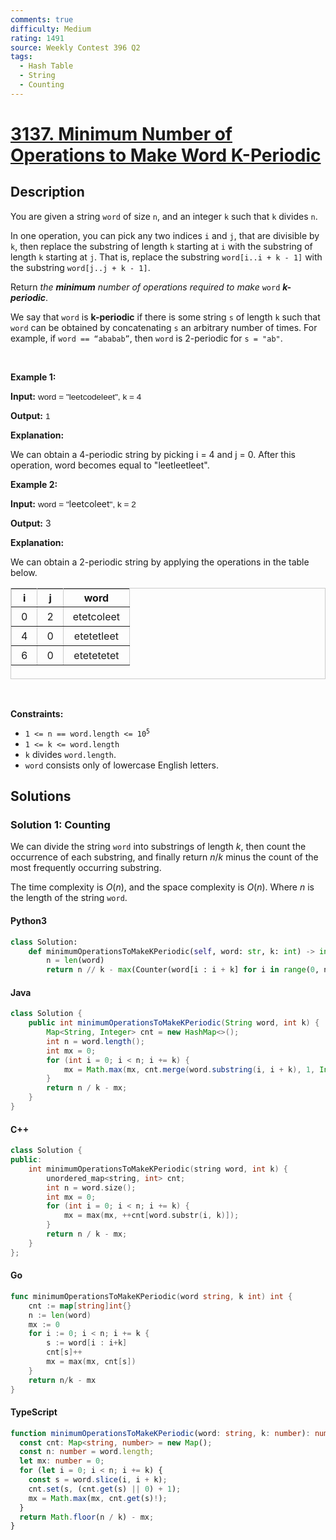 ```yaml
---
comments: true
difficulty: Medium
rating: 1491
source: Weekly Contest 396 Q2
tags:
  - Hash Table
  - String
  - Counting
---
```


<!-- problem:start -->

# [3137. Minimum Number of Operations to Make Word K-Periodic](https://leetcode.com/problems/minimum-number-of-operations-to-make-word-k-periodic)

## Description

<!-- description:start -->

<p>You are given a string <code>word</code> of size <code>n</code>, and an integer <code>k</code> such that <code>k</code> divides <code>n</code>.</p>

<p>In one operation, you can pick any two indices <code>i</code> and <code>j</code>, that are divisible by <code>k</code>, then replace the <span data-keyword="substring">substring</span> of length <code>k</code> starting at <code>i</code> with the substring of length <code>k</code> starting at <code>j</code>. That is, replace the substring <code>word[i..i + k - 1]</code> with the substring <code>word[j..j + k - 1]</code>.<!-- notionvc: 49ac84f7-0724-452a-ab43-0c5e53f1db33 --></p>

<p>Return <em>the <strong>minimum</strong> number of operations required to make</em> <code>word</code> <em><strong>k-periodic</strong></em>.</p>

<p>We say that <code>word</code> is <strong>k-periodic</strong> if there is some string <code>s</code> of length <code>k</code> such that <code>word</code> can be obtained by concatenating <code>s</code> an arbitrary number of times. For example, if <code>word == &ldquo;ababab&rdquo;</code>, then <code>word</code> is 2-periodic for <code>s = &quot;ab&quot;</code>.</p>

<p>&nbsp;</p>
<p><strong class="example">Example 1:</strong></p>

<div class="example-block">
<p><strong>Input:</strong> <span class="example-io" style="
    font-family: Menlo,sans-serif;
    font-size: 0.85rem;
">word = &quot;leetcodeleet&quot;, k = 4</span></p>

<p><strong>Output:</strong> <span class="example-io" style="
font-family: Menlo,sans-serif;
font-size: 0.85rem;
">1</span></p>

<p><strong>Explanation:</strong></p>

<p>We can obtain a 4-periodic string by picking i = 4 and j = 0. After this operation, word becomes equal to &quot;leetleetleet&quot;.</p>
</div>

<p><strong class="example">Example 2:</strong></p>

<div class="example-block">
<p><strong>Input:</strong> <span class="example-io" style="
    font-family: Menlo,sans-serif;
    font-size: 0.85rem;
">word = &quot;</span>leetcoleet<span class="example-io" style="
    font-family: Menlo,sans-serif;
    font-size: 0.85rem;
">&quot;, k = 2</span></p>

<p><strong>Output:</strong> 3</p>

<p><strong>Explanation:</strong></p>

<p>We can obtain a 2-periodic string by applying the operations in the table below.</p>

<table border="1" bordercolor="#ccc" cellpadding="5" cellspacing="0" height="146" style="border-collapse:collapse; text-align: center; vertical-align: middle;">
	<tbody>
		<tr>
			<th>i</th>
			<th>j</th>
			<th>word</th>
		</tr>
		<tr>
			<td style="padding: 5px 15px;">0</td>
			<td style="padding: 5px 15px;">2</td>
			<td style="padding: 5px 15px;">etetcoleet</td>
		</tr>
		<tr>
			<td style="padding: 5px 15px;">4</td>
			<td style="padding: 5px 15px;">0</td>
			<td style="padding: 5px 15px;">etetetleet</td>
		</tr>
		<tr>
			<td style="padding: 5px 15px;">6</td>
			<td style="padding: 5px 15px;">0</td>
			<td style="padding: 5px 15px;">etetetetet</td>
		</tr>
	</tbody>
</table>
</div>

<div id="gtx-trans" style="position: absolute; left: 107px; top: 238.5px;">
<div class="gtx-trans-icon">&nbsp;</div>
</div>

<p>&nbsp;</p>
<p><strong>Constraints:</strong></p>

<ul>
	<li><code>1 &lt;= n == word.length &lt;= 10<sup>5</sup></code></li>
	<li><code>1 &lt;= k &lt;= word.length</code></li>
	<li><code>k</code> divides <code>word.length</code>.</li>
	<li><code>word</code> consists only of lowercase English letters.</li>
</ul>

<!-- description:end -->

## Solutions

<!-- solution:start -->

### Solution 1: Counting

We can divide the string `word` into substrings of length $k$, then count the occurrence of each substring, and finally return $n/k$ minus the count of the most frequently occurring substring.

The time complexity is $O(n)$, and the space complexity is $O(n)$. Where $n$ is the length of the string `word`.

<!-- tabs:start -->

#### Python3

```python
class Solution:
    def minimumOperationsToMakeKPeriodic(self, word: str, k: int) -> int:
        n = len(word)
        return n // k - max(Counter(word[i : i + k] for i in range(0, n, k)).values())
```

#### Java

```java
class Solution {
    public int minimumOperationsToMakeKPeriodic(String word, int k) {
        Map<String, Integer> cnt = new HashMap<>();
        int n = word.length();
        int mx = 0;
        for (int i = 0; i < n; i += k) {
            mx = Math.max(mx, cnt.merge(word.substring(i, i + k), 1, Integer::sum));
        }
        return n / k - mx;
    }
}
```

#### C++

```cpp
class Solution {
public:
    int minimumOperationsToMakeKPeriodic(string word, int k) {
        unordered_map<string, int> cnt;
        int n = word.size();
        int mx = 0;
        for (int i = 0; i < n; i += k) {
            mx = max(mx, ++cnt[word.substr(i, k)]);
        }
        return n / k - mx;
    }
};
```

#### Go

```go
func minimumOperationsToMakeKPeriodic(word string, k int) int {
	cnt := map[string]int{}
	n := len(word)
	mx := 0
	for i := 0; i < n; i += k {
		s := word[i : i+k]
		cnt[s]++
		mx = max(mx, cnt[s])
	}
	return n/k - mx
}
```

#### TypeScript

```ts
function minimumOperationsToMakeKPeriodic(word: string, k: number): number {
  const cnt: Map<string, number> = new Map();
  const n: number = word.length;
  let mx: number = 0;
  for (let i = 0; i < n; i += k) {
    const s = word.slice(i, i + k);
    cnt.set(s, (cnt.get(s) || 0) + 1);
    mx = Math.max(mx, cnt.get(s)!);
  }
  return Math.floor(n / k) - mx;
}
```

<!-- tabs:end -->

<!-- solution:end -->

<!-- problem:end -->
